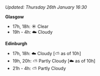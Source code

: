 *Updated: Thursday 26th January 16:30*

**Glasgow**

* 17h, 18h: :sunny: Clear
* 19h - 4h: :cloud: Cloudy

**Edinburgh**

* 17h, 18h: :cloud: Cloudy [:partly_sunny: as of 10h]
* 19h, 20h: :partly_sunny: Partly Cloudy [:cloud: as of 10h]
* 21h - 4h: :partly_sunny: Partly Cloudy
